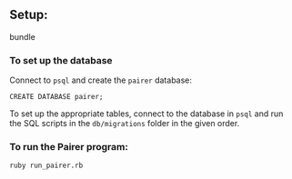 ## Setup:

bundle

### To set up the database

Connect to `psql` and create the `pairer` database:

```
CREATE DATABASE pairer;
```

To set up the appropriate tables, connect to the database in `psql` and run the SQL scripts in the `db/migrations` folder in the given order.

### To run the Pairer program:

```
ruby run_pairer.rb
```
